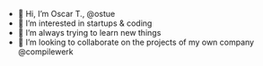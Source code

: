 - 👋 Hi, I’m Oscar T., @ostue
- 👀 I’m interested in startups & coding
- 🌱 I’m always trying to learn new things
- 💞️ I’m looking to collaborate on the projects of my own company @compilewerk

<!---
ostue/ostue is a ✨ special ✨ repository because its `README.md` (this file) appears on your GitHub profile.
You can click the Preview link to take a look at your changes.
--->
